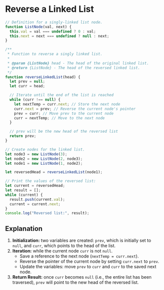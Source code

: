# Reverse a Linked List

```js
// Definition for a singly-linked list node.
function ListNode(val, next) {
  this.val = val === undefined ? 0 : val;
  this.next = next === undefined ? null : next;
}

/**
 * Function to reverse a singly linked list.
 *
 * @param {ListNode} head - The head of the original linked list.
 * @return {ListNode} - The head of the reversed linked list.
 */
function reverseLinkedList(head) {
  let prev = null;
  let curr = head;

  // Iterate until the end of the list is reached
  while (curr !== null) {
    let nextTemp = curr.next; // Store the next node
    curr.next = prev; // Reverse the current node's pointer
    prev = curr; // Move prev to the current node
    curr = nextTemp; // Move to the next node
  }

  // prev will be the new head of the reversed list
  return prev;
}

// Create nodes for the linked list.
let node3 = new ListNode(3);
let node2 = new ListNode(2, node3);
let node1 = new ListNode(1, node2);

let reversedHead = reverseLinkedList(node1);

// Print the values of the reversed list:
let current = reversedHead;
let result = [];
while (current) {
  result.push(current.val);
  current = current.next;
}
console.log("Reversed list:", result);
```

## Explanation

1. **Initialization:** two variables are created: `prev`, which is initially set to `null`, and `curr`, which points to the head of the list.
2. **Iteration:** while the current node `curr` is not `null`.
   - Save a reference to the next node (`nextTemp = curr.next`).
   - Reverse the pointer of the current node by setting `curr.next` to `prev`.
   - Update the variables: move `prev` to `curr` and `curr` to the saved next node.
3. **Return Result:** once `curr` becomes `null` (i.e., the entire list has been traversed), `prev` will point to the new head of the reversed list.
